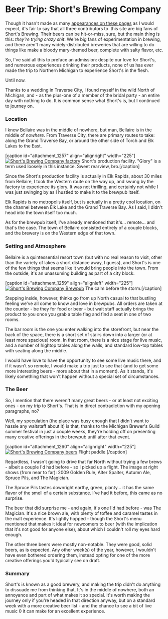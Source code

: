 Beer Trip: Short's Brewing Company
==================================

Though it hasn't made as many [appearances on these pages](http://www.yeastboundanddown.com/tag/shorts-brew/) as I would expect, it's fair to say that all three contributors to  this site are big fans of Short's Brewing. Their beers can be hit-or-miss, sure, but the main thing is this: _they're trying crazy shit_. We're big fans of experimentation in brewing, and there aren't many widely-distributed breweries that are willing to do things like make a bloody mary-themed beer, complete with salty flavor, etc.

So, I've said all this to preface an admission: despite our love for Short's, and numerous experiences drinking their products, none of us has ever made the trip to Northern Michigan to experience Short's in the flesh.

Until now.

Thanks to a wedding in Traverse City, I found myself in the wild North of Michigan, and - as the plus-one of a member of the bridal party - an entire day with nothing to do. It is common sense what Short's is, but I continued to journey on.

### Location

I knew Bellaire was in the middle of nowhere, but man, Bellaire is in the middle of _nowhere_. From Traverse City, there are primary routes to take: along the Grand Traverse Bay, or around the other side of Torch and Elk Lakes to the East.

\[caption id="attachment\_1257" align="alignright" width="225"\][![Short's Brewing Company factory](http://www.yeastboundanddown.com/wp-content/uploads/2012/07/photo-e1342627166229-225x300.jpg "Short's Brewing Company factory")](http://www.yeastboundanddown.com/wp-content/uploads/2012/07/photo.jpg) Short's production facility. "Glory" is a term used loosely in this instance. Sweet rearview, bro.\[/caption\]

Since the Short's production facility is actually in Elk Rapids, about 30 miles from Bellaire, I took the Western route on the way up, and swung by the factory to experience its glory. It was not thrilling, and certainly not while I was just swinging by as I hustled to make it to the brewpub itself.

Elk Rapids is no metropolis itself, but is actually in a pretty cool location, on the channel between Elk Lake and the Grand Traverse Bay. As I said, I didn't head into the town itself too much.

As for the brewpub itself, I've already mentioned that it's... remote... and that's the case. The town of Bellaire consisted entirely of a couple blocks, and the brewery is on the Western edge of that town.

### Setting and Atmosphere

Bellaire is a quintessential resort town (but with no real reason to visit, other than the variety of lakes a short distance away, I guess), and Short's is one of the few things that seems like it would bring people into the town. From the outside, it's an unassuming building as part of a city block.

\[caption id="attachment\_1259" align="alignleft" width="225"\][![Short's Brewing Company Brewpub](http://www.yeastboundanddown.com/wp-content/uploads/2012/07/photo-1-e1342627587308-225x300.jpg "Short's Brewing Company Brewpub")](http://www.yeastboundanddown.com/wp-content/uploads/2012/07/photo-1.jpg) The calm before the storm.\[/caption\]

Stepping inside, however, thinks go from up North casual to that bustling feeling we've all come to know and love in brewpubs. All orders are taken at the counter - be they for food or beer - but wait staff actually brings the product to you once you grab a table flag and find a seat in one of two rooms.

The bar room is the one you enter walking into the storefront, but near the back of the space, there is a short set of stairs down into a larger (or at least more spacious) room. In that room, there is a nice stage for live music, and a number of hightop tables along the walls, and standard low-top tables with seating along the middle.

I would have love to have the opportunity to see some live music there, and if it wasn't so remote, I would make a trip just to see that (and to get some more interesting beers - more about that in a moment). As it stands, it's likely something that won't happen without a special set of circumstances.

### The Beer

So, I mention that there weren't many great beers - or at least not exciting ones - on my trip to Short's. That is in direct contradiction with my opening paragraphs, no?

Well, my speculation (the place was busy enough that I didn't want to hassle any waitstaff about it) is that, thanks to the Michigan Brewer's Guild summer festival in just a couple weeks, they're holding off on presenting many creative offerings in the brewpub until after that event.

\[caption id="attachment\_1260" align="alignright" width="225"\][![Short's Brewing Company beers](http://www.yeastboundanddown.com/wp-content/uploads/2012/07/photo-2-e1342628106203-225x300.jpg "Short's Brewing Company beers")](http://www.yeastboundanddown.com/wp-content/uploads/2012/07/photo-2.jpg) Flight paddle.\[/caption\]

Regardless, I wasn't going to drive that far North without trying a few brews - albeit a couple I'd had before - so I picked up a flight. The image at right shows (from near to far): 2009 Golden Rule, Alter Spalter, Autumn Ale, Spruce Pils, and The Magician.

The Spruce Pils tastes downright earthy, green, planty... it has the same flavor of the smell of a certain substance. I've had it before, this came as no surprise.

The beer that did surprise me - and again, it's one I'd had before - was The Magician. It's a nice brown ale, with plenty of toffee and caramel tastes in the malt experience. It's lightly hopped - though the Short's menu mentioned that makes it ideal for newcomers to beer (with the implication that it's not good for anyone else), about which I couldn't roll my eyes hard enough.

The other three beers were mostly non-notable. They were good, solid beers, as is expected. Any other week(s) of the year, however, I wouldn't have even bothered ordering them, instead opting for one of the more creative offerings you'd typically see on draft.

### Summary

Short's is known as a good brewery, and making the trip didn't do anything to dissuade me from thinking that. It's in the middle of nowhere, both an annoyance and part of what makes it so special. It's worth making the journey only if you're headed in that direction anyway, but on a standard week with a more creative beer list - and the chance to see a bit of live music 0 it can make for an excellent experience.